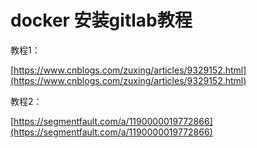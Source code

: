 # docker 安装gitlab教程

教程1：

[https://www.cnblogs.com/zuxing/articles/9329152.html](https://www.cnblogs.com/zuxing/articles/9329152.html)

教程2：

[https://segmentfault.com/a/1190000019772866](https://segmentfault.com/a/1190000019772866)



